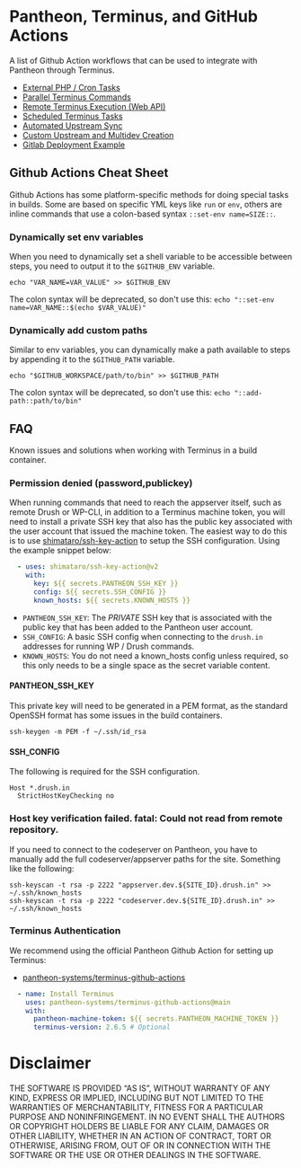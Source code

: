 # Pantheon, Terminus, and GitHub Actions

A list of Github Action workflows that can be used to integrate with Pantheon through Terminus.

- [External PHP / Cron Tasks](/external_php_cli)
- [Parallel Terminus Commands](/parallel_terminus_commands)
- [Remote Terminus Execution (Web API)](/remote_terminus_execution)
- [Scheduled Terminus Tasks](/scheduled_terminus_tasks)
- [Automated Upstream Sync](/upstream_core_sync)
- [Custom Upstream and Multidev Creation](/custom_upstream_branch_sync)
- [Gitlab Deployment Example](/gitlab_example)

## Github Actions Cheat Sheet

Github Actions has some platform-specific methods for doing special tasks in builds. Some are based on specific YML keys like `run` or `env`, others are inline commands that use a colon-based syntax `::set-env name=SIZE::`.

### Dynamically set env variables
When you need to dynamically set a shell variable to be accessible between steps, you need to output it to the `$GITHUB_ENV` variable.
```
echo "VAR_NAME=VAR_VALUE" >> $GITHUB_ENV
```

The colon syntax will be deprecated, so don't use this:
```echo "::set-env name=VAR_NAME::$(echo $VAR_VALUE)"```

### Dynamically add custom paths

Similar to env variables, you can dynamically make a path available to steps by appending it to the `$GITHUB_PATH` variable.

```
echo "$GITHUB_WORKSPACE/path/to/bin" >> $GITHUB_PATH
```

The colon syntax will be deprecated, so don't use this:
`echo "::add-path::path/to/bin"`

## FAQ

Known issues and solutions when working with Terminus in a build container.

### Permission denied (password,publickey)

When running commands that need to reach the appserver itself, such as remote Drush or WP-CLI, in addition to a Terminus machine token, you will need to install a private SSH key that also has the public key associated with the user account that issued the machine token. The easiest way to do this is to use [shimataro/ssh-key-action](https://github.com/marketplace/actions/install-ssh-key) to setup the SSH configuration. Using the example snippet below:

```yaml     
  - uses: shimataro/ssh-key-action@v2
    with:
      key: ${{ secrets.PANTHEON_SSH_KEY }}
      config: ${{ secrets.SSH_CONFIG }}
      known_hosts: ${{ secrets.KNOWN_HOSTS }}
```

- `PANTHEON_SSH_KEY`: The _PRIVATE_ SSH key that is associated with the public key that has been added to the Pantheon user account.
- `SSH_CONFIG`: A basic SSH config when connecting to the `drush.in` addresses for running WP / Drush commands.
- `KNOWN_HOSTS`: You do not need a known_hosts config unless required, so this only needs to be a single space as the secret variable content.

#### PANTHEON_SSH_KEY
This private key will need to be generated in a PEM format, as the standard OpenSSH format has some issues in the build containers.
```
ssh-keygen -m PEM -f ~/.ssh/id_rsa
```

#### SSH_CONFIG

The following is required for the SSH configuration.
```
Host *.drush.in
  StrictHostKeyChecking no
```

### Host key verification failed. fatal: Could not read from remote repository.

If you need to connect to the codeserver on Pantheon, you have to manually add the full codeserver/appserver paths for the site. Something like the following:

```
ssh-keyscan -t rsa -p 2222 "appserver.dev.${SITE_ID}.drush.in" >> ~/.ssh/known_hosts
ssh-keyscan -t rsa -p 2222 "codeserver.dev.${SITE_ID}.drush.in" >> ~/.ssh/known_hosts
```

### Terminus Authentication

We recommend using the official Pantheon Github Action for setting up Terminus:

- [pantheon-systems/terminus-github-actions](https://github.com/pantheon-systems/terminus-github-actions)

```yaml
  - name: Install Terminus
    uses: pantheon-systems/terminus-github-actions@main
    with:
      pantheon-machine-token: ${{ secrets.PANTHEON_MACHINE_TOKEN }}
      terminus-version: 2.6.5 # Optional
```

# Disclaimer
THE SOFTWARE IS PROVIDED “AS IS”, WITHOUT WARRANTY OF ANY KIND, EXPRESS OR IMPLIED, INCLUDING BUT NOT LIMITED TO THE WARRANTIES OF MERCHANTABILITY, FITNESS FOR A PARTICULAR PURPOSE AND NONINFRINGEMENT. IN NO EVENT SHALL THE AUTHORS OR COPYRIGHT HOLDERS BE LIABLE FOR ANY CLAIM, DAMAGES OR OTHER LIABILITY, WHETHER IN AN ACTION OF CONTRACT, TORT OR OTHERWISE, ARISING FROM, OUT OF OR IN CONNECTION WITH THE SOFTWARE OR THE USE OR OTHER DEALINGS IN THE SOFTWARE.
